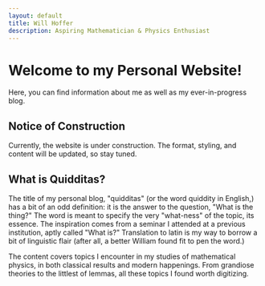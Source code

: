 ```yaml
---
layout: default
title: Will Hoffer
description: Aspiring Mathematician & Physics Enthusiast
---
```

# Welcome to my Personal Website! 
Here, you can find information about me as well as my ever-in-progress blog. 

## Notice of Construction
Currently, the website is under construction. The format, styling, and content will be updated, so stay tuned. 

## What is Quidditas?
The title of my personal blog, "quidditas" (or the word quiddity in English,) has a bit of an odd definition: it is the answer to the question, "What is the thing?" The word is meant to specify the very "what-ness" of the topic, its essence. The inspiration comes from a seminar I attended at a previous institution, aptly called "What is?" Translation to latin is my way to borrow a bit of linguistic flair (after all, a better William found fit to pen the word.)

The content covers topics I encounter in my studies of mathematical physics, in both classical results and modern happenings. From grandiose theories to the littlest of lemmas, all these topics I found worth digitizing. 
